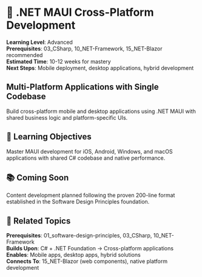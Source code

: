 # 📱 .NET MAUI Cross-Platform Development

**Learning Level**: Advanced  
**Prerequisites**: 03_CSharp, 10_NET-Framework, 15_NET-Blazor recommended  
**Estimated Time**: 10-12 weeks for mastery  
**Next Steps**: Mobile deployment, desktop applications, hybrid development

## Multi-Platform Applications with Single Codebase

Build cross-platform mobile and desktop applications using .NET MAUI with shared business logic and platform-specific UIs.

## 🎯 Learning Objectives

Master MAUI development for iOS, Android, Windows, and macOS applications with shared C# codebase and native performance.

## 📚 Coming Soon

Content development planned following the proven 200-line format established in the Software Design Principles foundation.

## 🔗 Related Topics

**Prerequisites**: 01_software-design-principles, 03_CSharp, 10_NET-Framework  
**Builds Upon**: C# + .NET Foundation → Cross-platform applications  
**Enables**: Mobile apps, desktop apps, hybrid solutions  
**Connects To**: 15_NET-Blazor (web components), native platform development
